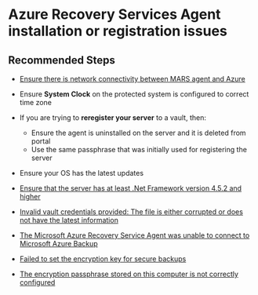 <properties
	pageTitle="Azure Recovery Services Agent installation or registration issues"
	description="Azure Recovery Services Agent installation or registration issues"
	service="microsoft.recoveryservices"
	resource="vaults"
	authors="srinathv"
	ms.author="srinathv"
	displayOrder="27"
	selfHelpType="generic"
	supportTopicIds=""
	resourceTags=""
	productPesIds=""
	cloudEnvironments="MoonCake"
	articleId="azurebackup-mars-install-mooncake"
	ownershipId="Compute_SiteRecovery"
/>

# Azure Recovery Services Agent installation or registration issues

## **Recommended Steps**

- [Ensure there is network connectivity between MARS agent and Azure](https://docs.azure.cn/backup/backup-azure-mars-troubleshoot#the-microsoft-azure-recovery-service-agent-was-unable-to-connect-to-microsoft-azure-backup)
- Ensure **System Clock** on the protected system is configured to correct time zone
- If you are trying to **reregister your server** to a vault, then:

  - Ensure the agent is uninstalled on the server and it is deleted from portal
  - Use the same passphrase that was initially used for registering the server

- Ensure your OS has the latest updates
- [Ensure that the server has at least .Net Framework version 4.5.2 and higher](https://www.microsoft.com/download/details.aspx?id=30653)
- [Invalid vault credentials provided: The file is either corrupted or does not have the latest information](https://docs.azure.cn/backup/backup-azure-mars-troubleshoot#invalid-vault-credentials-provided)
- [The Microsoft Azure Recovery Service Agent was unable to connect to Microsoft Azure Backup](https://docs.azure.cn/backup/backup-azure-mars-troubleshoot#the-microsoft-azure-recovery-service-agent-was-unable-to-connect-to-microsoft-azure-backup)
- [Failed to set the encryption key for secure backups](https://docs.azure.cn/backup/backup-azure-mars-troubleshoot#failed-to-set-the-encryption-key-for-secure-backups)
- [The encryption passphrase stored on this computer is not correctly configured](https://docs.azure.cn/backup/backup-azure-mars-troubleshoot#encryption-passphrase-not-correctly-configured)
